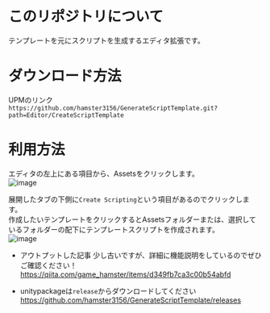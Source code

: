 # このリポジトリについて
テンプレートを元にスクリプトを生成するエディタ拡張です。

# ダウンロード方法
UPMのリンク\
`https://github.com/hamster3156/GenerateScriptTemplate.git?path=Editor/CreateScriptTemplate`

# 利用方法
エディタの左上にある項目から、Assetsをクリックします。\
![image](https://github.com/user-attachments/assets/eec56b32-0af8-471b-88c2-05a88cf489e2)

展開したタブの下側に`Create Scripting`という項目があるのでクリックします。\
作成したいテンプレートをクリックするとAssetsフォルダーまたは、選択しているフォルダーの配下にテンプレートスクリプトを作成されます。\
![image](https://github.com/user-attachments/assets/c87bfac5-6b6a-4f8c-be26-450b32360fc9)


- アウトプットした記事
少し古いですが、詳細に機能説明をしているのでぜひご確認ください！
https://qiita.com/game_hamster/items/d349fb7ca3c00b54abfd

- unitypackageは`release`からダウンロードしてください  
https://github.com/hamster3156/GenerateScriptTemplate/releases
